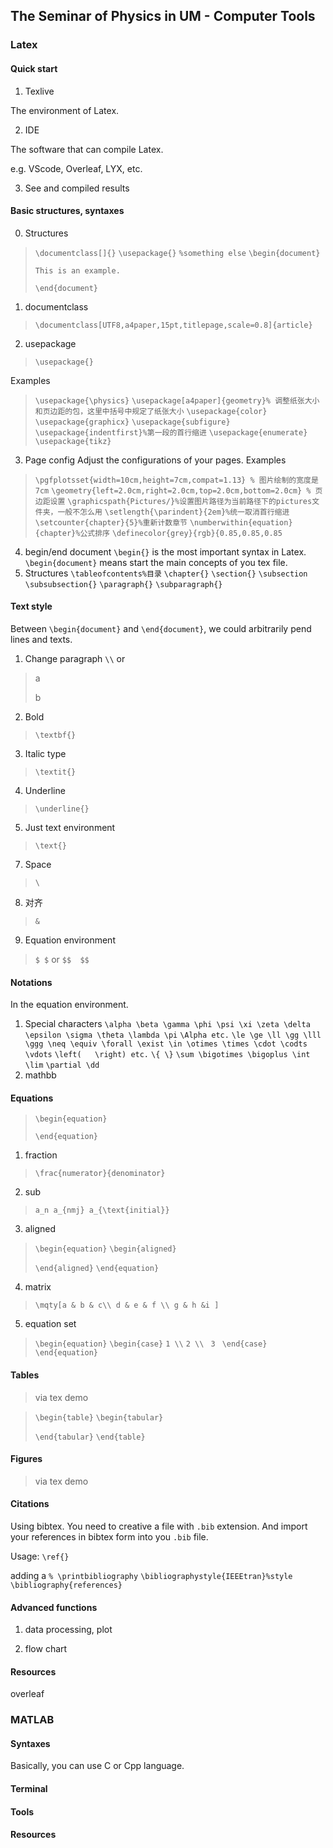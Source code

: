 ## The Seminar of Physics in UM - Computer Tools

### Latex

#### Quick start

1. Texlive 

The environment of Latex.

2. IDE

The software that can compile Latex.

e.g. VScode, Overleaf, LYX, etc.

3. See and compiled results

#### Basic structures, syntaxes

0. Structures

>`\documentclass[]{}`
>`\usepackage{}` 
>`%something else`
>`\begin{document}`
>
> `This is an example.`
> 
>`\end{document}`

1. documentclass
> `\documentclass[UTF8,a4paper,15pt,titlepage,scale=0.8]{article}`
2. usepackage
> `\usepackage{}`

Examples
> `\usepackage{\physics}`
> `\usepackage[a4paper]{geometry}% 调整纸张大小和页边距的包，这里中括号中规定了纸张大小`
> `\usepackage{color}`
> `\usepackage{graphicx}` 
> `\usepackage{subfigure}`
> `\usepackage{indentfirst}%第一段的首行缩进`
> `\usepackage{enumerate}`
> `\usepackage{tikz}`
3. Page config
Adjust the configurations of your pages.
Examples
> `\pgfplotsset{width=10cm,height=7cm,compat=1.13} % 图片绘制的宽度是7cm`
> `\geometry{left=2.0cm,right=2.0cm,top=2.0cm,bottom=2.0cm} % 页边距设置` 
> `\graphicspath{Pictures/}%设置图片路径为当前路径下的pictures文件夹，一般不怎么用` 
> `\setlength{\parindent}{2em}%统一取消首行缩进`
> `\setcounter{chapter}{5}%重新计数章节`
> `\numberwithin{equation}{chapter}%公式排序`
> `\definecolor{grey}{rgb}{0.85,0.85,0.85`
4. begin/end document
`\begin{}` is the most important syntax in Latex. `\begin{document}` means start the main concepts of you tex file.
5. Structures
`\tableofcontents%目录`
`\chapter{}`
`\section{}`
`\subsection`
`\subsubsection{}`
`\paragraph{}`
`\subparagraph{}`

#### Text style

Between `\begin{document}` and `\end{document}`, we could arbitrarily pend lines and texts.
1. Change paragraph
`\\` or
> a
> 
> b

2. Bold

> `\textbf{}`

3. Italic type
> `\textit{}`
4. Underline
> `\underline{}`

5. Just text environment

> `\text{}`

7. Space

> `\`

8. 对齐

> `&` 

9.  Equation environment
> `$ $` or `$$  $$`

#### Notations
In the equation environment.

1. Special characters
`\alpha \beta \gamma \phi \psi \xi \zeta \delta \epsilon \sigma \theta \lambda \pi`
`\Alpha etc.`
`\le \ge \ll \gg \lll \ggg \neq \equiv \forall \exist \in \otimes \times \cdot \codts \vdots`
`\left(   \right) etc.`
`\{ \}`
`\sum \bigotimes \bigoplus \int \lim`
`\partial \dd`
2. mathbb


#### Equations
>`\begin{equation}`
>
>`\end{equation}`
1. fraction
> `\frac{numerator}{denominator}`
2. sub
> `a_n a_{nmj} a_{\text{initial}}`
3. aligned
>`\begin{equation}`
>`\begin{aligned}`
>
>`\end{aligned}`
>`\end{equation}`
4. matrix

>`\mqty[a & b & c\\ d & e & f \\ g & h &i ]`
5. equation set
>`\begin{equation}`
>`\begin{case}`
>   `1 \\`
>   `2 \\ `
>   `3 `
>`\end{case}`
>`\end{equation}`
#### Tables

> via tex demo

>`\begin{table}`
>`\begin{tabular}`
>
>`\end{tabular}`
>`\end{table}`

#### Figures

> via tex demo

#### Citations

Using bibtex. You need to creative a file with `.bib` extension. And import your references in bibtex form into you `.bib` file.

Usage: `\ref{}`

adding a `% \printbibliography`
`\bibliographystyle{IEEEtran}%style`
`\bibliography{references}`

#### Advanced functions

1. data processing, plot

2. flow chart


#### Resources

overleaf



### MATLAB

#### Syntaxes
Basically, you can use C or Cpp language.



#### Terminal



#### Tools



#### Resources



